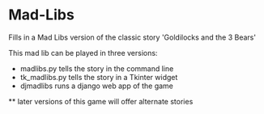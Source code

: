 # Mad-Libs

Fills in a Mad Libs version of the classic story 'Goldilocks and the 3 Bears'

This mad lib can be played in three versions:
  - madlibs.py tells the story in the command line
  - tk_madlibs.py tells the story in a Tkinter widget
  - djmadlibs runs a django web app of the game

** later versions of this game will offer alternate stories
